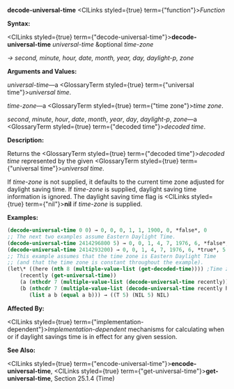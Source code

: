 **decode-universal-time** <ClLinks styled={true} term={"function"}><i>Function</i></ClLinks> 



**Syntax:** 



<ClLinks styled={true} term={"decode-universal-time"}><b>decode-universal-time</b></ClLinks> *universal-time* &amp;optional *time-zone* 



*→ second, minute, hour, date, month, year, day, daylight-p, zone* 



**Arguments and Values:** 



*universal-time*—a <GlossaryTerm styled={true} term={"universal time"}><i>universal time</i></GlossaryTerm>. 



*time-zone*—a <GlossaryTerm styled={true} term={"time zone"}><i>time zone</i></GlossaryTerm>. 



*second*, *minute*, *hour*, *date*, *month*, *year*, *day*, *daylight-p*, *zone*—a <GlossaryTerm styled={true} term={"decoded time"}><i>decoded time</i></GlossaryTerm>. 



**Description:** 



Returns the <GlossaryTerm styled={true} term={"decoded time"}><i>decoded time</i></GlossaryTerm> represented by the given <GlossaryTerm styled={true} term={"universal time"}><i>universal time</i></GlossaryTerm>. 



If *time-zone* is not supplied, it defaults to the current time zone adjusted for daylight saving time. If *time-zone* is supplied, daylight saving time information is ignored. The daylight saving time flag is <ClLinks styled={true} term={"nil"}><b>nil</b></ClLinks> if *time-zone* is supplied. 



**Examples:**
```lisp
(decode-universal-time 0 0) → 0, 0, 0, 1, 1, 1900, 0, *false*, 0 
;; The next two examples assume Eastern Daylight Time. 
(decode-universal-time 2414296800 5) → 0, 0, 1, 4, 7, 1976, 6, *false*, 5 
(decode-universal-time 2414293200) → 0, 0, 1, 4, 7, 1976, 6, *true*, 5 
;; This example assumes that the time zone is Eastern Daylight Time 
;; (and that the time zone is constant throughout the example). 
(let\* ((here (nth 8 (multiple-value-list (get-decoded-time)))) ;Time zone 
	(recently (get-universal-time)) 
	(a (nthcdr 7 (multiple-value-list (decode-universal-time recently)))) 
	(b (nthcdr 7 (multiple-value-list (decode-universal-time recently here))))) 
       (list a b (equal a b))) → ((T 5) (NIL 5) NIL) 
```
**Affected By:** 



<ClLinks styled={true} term={"implementation-dependent"}><i>Implementation-dependent</i></ClLinks> mechanisms for calculating when or if daylight savings time is in effect for any given session. 



**See Also:** 



<ClLinks styled={true} term={"encode-universal-time"}><b>encode-universal-time</b></ClLinks>, <ClLinks styled={true} term={"get-universal-time"}><b>get-universal-time</b></ClLinks>, Section 25.1.4 (Time) 







 



 



